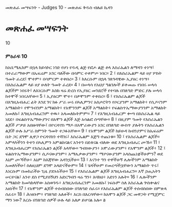 ﻿
 መጽሐፈ መሣፍንት - Judges 10 - መጽሐፍ ቅዱስ ብሉይ ኪዳን
# መጽሐፈ መሣፍንት
10
### ምዕራፍ 10
ከአቤሜሌክም በኋላ ከይሳኮር ነገድ የሆነ የዱዲ ልጅ የፎሖ ልጅ ቶላ እስራኤልን ለማዳን ተነሣ፤ በተራራማውም በኤፍሬም አገር ባለችው በሳምር ተቀምጦ ነበር።
2 ፤ በእስራኤልም ላይ ሀያ ሦስት ዓመት ፈረደ፤ ሞተም፥ በሳምርም ተቀበረ።
3 ፤ ከእርሱም በኋላ ገለዓዳዊው ኢያዕር ተነሣ፥ በእስራኤልም ላይ ሀያ ሁለት ዓመት ፈረደ።
4 ፤ በሠላሳ የአህያ ግልገሎች ይቀመጡ የነበሩ ሠላሳ ልጆችም ነበሩት፤ ለእነርሱም እስከ ዛሬ ድረስ የኢያዕር መንደሮች የተባሉ በገለዓድ ምድር ያሉ ሠላሳ ከተሞች ነበሩአቸው።
5 ፤ ኢያዕርም ሞተ፥ በቃሞንም ተቀበረ።
6 ፤ የእስራኤልም ልጆች በእግዚአብሔር ፊት እንደ ገና ክፉ ሥራ ሠሩ በኣሊምንና አስታሮትን የሶርያንም አማልክት፥ የሲዶናንም አማልክት፥ የሞዓብንም አማልክት፥ የአሞንንም ልጆች አማልክት፥ የፍልስጥኤማውያንንም አማልክት አመለኩ፤ እግዚአብሔርንም ተዉ፥ አላመለኩትምም።
7 ፤ የእግዚአብሔርም ቍጣ በእስራኤል ላይ ነደደ፥ በፍልስጥኤማውያንና በአሞን ልጆች እጅ አሳልፎ ሰጣቸው።
8 ፤ በዚያም ዓመት የእስራኤልን ልጆች ሥቃይ አበዙባቸው፤ በዮርዳኖስ ማዶ በአሞራውያን አገር በገለዓድ ውስጥ ያሉትን የእስራኤልን ልጆች ሁሉ አሥራ ስምንት ዓመት ተጋፉአቸው።
9 ፤ የአሞንም ልጆች ከይሁዳ ከብንያምና ከኤፍሬም ቤት ጋር ደግሞ ሊዋጋ ዮርዳኖስን ተሻገሩ፤ እስራኤልም እጅግ ተጨነቁ።
10 ፤ የእስራኤልም ልጆች። አምላካችንን ትተን በኣሊምን አምልከናልና አንተን በድለናል ብለው ወደ እግዚአብሔር ጮኹ።
11 ፤ እግዚአብሔርም የእስራኤልን ልጆች አላቸው። ግብፃውያን፥ አሞራውያንም፥ የአሞንም ልጆች፥
12 ፤ ፍልስጥኤማውያንም፥ ሲዶናውያንም፥ አማሌቃውያንም፥ ማዖናውያንም አላስጨነቋችሁምን? ወደ እኔም ጮኻችሁ፥ እኔም ከእጃቸው አዳንኋችሁ።
13 ፤ እናንተ ግን ተዋችሁኝ ሌሎችንም አማልክት አመለካችሁ፤ ስለዚህም ደግሞ አላድናችሁም።
14 ፤ ሄዳችሁም የመረጣችኋቸውን አማልክት ጥሩ፤ እነርሱም በመከራችሁ ጊዜ ያድኑአችሁ።
15 ፤ የእስራኤልም ልጆች እግዚአብሔርን። እኛ ኃጢአትን ሠርተናል፤ አንተ ደስ የሚያሰኝህን አድርግብን ዛሬ ግን፥ እባክህ፥ አድነን አሉት።
16 ፤ ሌሎችንም አማልክት ከመካከላቸው አስወገዱ፥ እግዚአብሔርንም አመለኩ፤ ነፍሱም ስለ እስራኤል ጕስቍልና አዘነች።
17 ፤ የአሞንም ልጆች ተሰብስበው በገለዓድ ሰፈሩ። የእስራኤልም ልጆች ተሰብስበው በምጽጳ ሰፈሩ።
18 ፤ ሕዝቡም፥ የገለዓድ አለቆች፥ እርስ በእርሳቸው። ከአሞን ልጆች ጋር መዋጋት የሚጀምር ማን ነው? እርሱ በገለዓድ ሰዎች ሁሉ ላይ አለቃ ይሆናል አሉ። a 
